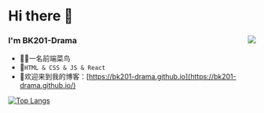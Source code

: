 <!--
**BK201-Drama/BK201-Drama** is a ✨ _special_ ✨ repository because its `README.md` (this file) appears on your GitHub profile.
-->

# Hi there 👋

### I'm BK201-Drama<img align="right" src="https://github-readme-stats.vercel.app/api?username=BK201-Drama&show_icons=true">
-  👨‍💻一名前端菜鸟
- 🌱`HTML & CSS & JS & React`
- 🔭欢迎来到我的博客：[https://bk201-drama.github.io](https://bk201-drama.github.io/)

[![Top Langs](https://github-readme-stats.vercel.app/api/top-langs/?username=BK201-Drama&layout=right)](https://github.com/BK201-Drama/github-readme-stats)
